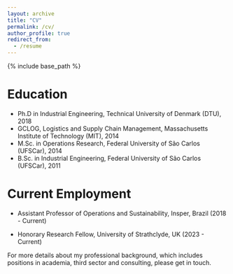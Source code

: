 ```yaml
---
layout: archive
title: "CV"
permalink: /cv/
author_profile: true
redirect_from:
  - /resume
---
```


{% include base_path %}

Education
======
* Ph.D in Industrial Engineering, Technical University of Denmark (DTU), 2018
* GCLOG, Logistics and Supply Chain Management, Massachusetts Institute of Technology (MIT), 2014
* M.Sc. in Operations Research, Federal University of São Carlos (UFSCar), 2014
* B.Sc. in Industrial Engineering, Federal University of São Carlos (UFSCar), 2011

Current Employment
======
* Assistant Professor of Operations and Sustainability, Insper, Brazil (2018 - Current)

* Honorary Research Fellow, University of Strathclyde, UK (2023 - Current)
  

For more details about my professional background, which includes positions in academia, third sector and consulting, please get in touch.

<!--

Skills
======
* Skill 1
* Skill 2
  * Sub-skill 2.1
  * Sub-skill 2.2
  * Sub-skill 2.3
* Skill 3

Publications
======
  <ul>{% for post in site.publications %}
    {% include archive-single-cv.html %}
  {% endfor %}</ul>
  
Talks
======
  <ul>{% for post in site.talks %}
    {% include archive-single-talk-cv.html %}
  {% endfor %}</ul>
  
Teaching
======
  <ul>{% for post in site.teaching %}
    {% include archive-single-cv.html %}
  {% endfor %}</ul>
  
Service and leadership
======
* Currently signed in to 43 different slack teams
{:/comment}

-->

